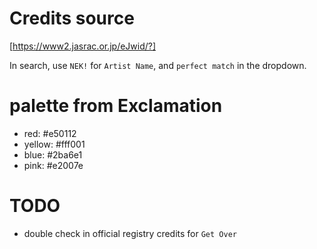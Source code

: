 # Credits source

[https://www2.jasrac.or.jp/eJwid/?]

In search, use `NEK!` for `Artist Name`, and `perfect match` in the dropdown.


# palette from Exclamation

* red: #e50112
* yellow: #fff001
* blue: #2ba6e1
* pink: #e2007e


# TODO

* double check in official registry credits for `Get Over`

